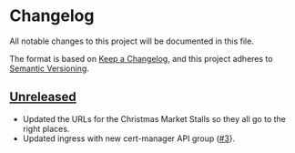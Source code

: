 # Changelog

All notable changes to this project will be documented in this file.

The format is based on [Keep a Changelog](https://keepachangelog.com/en/1.0.0/),
and this project adheres to [Semantic Versioning](https://semver.org/spec/v2.0.0.html).

## [Unreleased]

- Updated the URLs for the Christmas Market Stalls so they all go to the right places.
- Updated ingress with new cert-manager API group ([#3](https://github.com/giantswarm/confetti-backend/pull/3)}.

[Unreleased]: https://github.com/giantswarm/confetti-backend/tree/master
